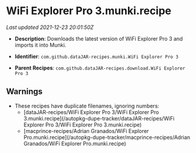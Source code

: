 # WiFi Explorer Pro 3.munki.recipe

_Last updated 2021-12-23 20:01:50Z_

- **Description**: Downloads the latest version of WiFi Explorer Pro 3 and imports it into Munki.

- **Identifier**: `com.github.dataJAR-recipes.munki.WiFi Explorer Pro 3`

- **Parent Recipes**: `com.github.dataJAR-recipes.download.WiFi Explorer Pro 3`


## Warnings

- These recipes have duplicate filenames, ignoring numbers:
    - [dataJAR-recipes/WiFi Explorer Pro 3/WiFi Explorer Pro 3.munki.recipe](/autopkg-dupe-tracker/dataJAR-recipes/WiFi Explorer Pro 3/WiFi Explorer Pro 3.munki.recipe)
    - [macprince-recipes/Adrian Granados/WiFi Explorer Pro.munki.recipe](/autopkg-dupe-tracker/macprince-recipes/Adrian Granados/WiFi Explorer Pro.munki.recipe)